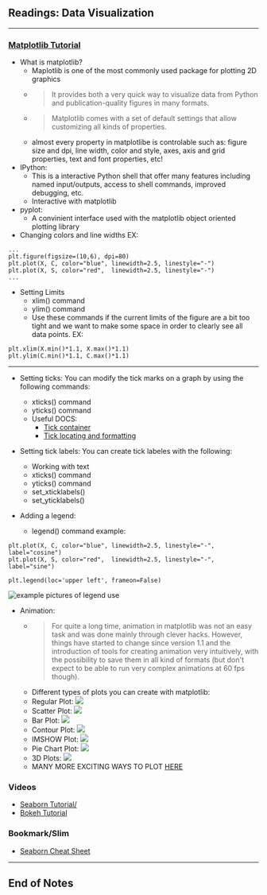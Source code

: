 ## Readings: Data Visualization
***

### [Matplotlib Tutorial](http://bigdata-madesimple.com/how-to-run-linear-regression-in-python-scikit-learn/)

- What is matplotlib?
  * Maplotlib is one of the most commonly used package for plotting 2D graphics
  * > It provides both a very quick way to visualize data from Python and publication-quality figures in many formats.
  * > Matplotlib comes with a set of default settings that allow customizing all kinds of properties.
  * almost every property in matplotlibe is controlable such as: figure size and dpi, line width, color and style, axes, axis and grid properties, text and font properties, etc!
- IPython:
  * This is a interactive Python shell that offer many features including named input/outputs, access to shell commands, improved debugging, etc.
  * Interactive with matplotlib
- pyplot:
  * A convinient interface used with the matplotlib object oriented plotting library
- Changing colors and line widths
EX:
```
...
plt.figure(figsize=(10,6), dpi=80)
plt.plot(X, C, color="blue", linewidth=2.5, linestyle="-")
plt.plot(X, S, color="red",  linewidth=2.5, linestyle="-")
...
```
- Setting Limits
  * xlim() command
  * ylim() command
  * Use these commands if the current limits of the figure are a bit too tight and we want to make some space in order to clearly see all data points.
EX:
```
plt.xlim(X.min()*1.1, X.max()*1.1)
plt.ylim(C.min()*1.1, C.max()*1.1)
```
***

- Setting ticks: You can modify the tick marks on a graph by using the following commands:
  * xticks() command
  * yticks() command
  * Useful DOCS:
    * [Tick container](http://matplotlib.sourceforge.net/users/artists.html#axis-container)
    * [Tick locating and formatting](http://matplotlib.sourceforge.net/api/ticker_api.html)

- Setting tick labels: You can create tick labeles with the following:
  * Working with text
  * xticks() command
  * yticks() command
  * set_xticklabels()
  * set_yticklabels()

- Adding a legend: 
  * legend() command example:
```
plt.plot(X, C, color="blue", linewidth=2.5, linestyle="-", label="cosine")
plt.plot(X, S, color="red",  linewidth=2.5, linestyle="-", label="sine")

plt.legend(loc='upper left', frameon=False)
```
![example pictures of legend use](https://github.com/rougier/matplotlib-tutorial/raw/master/figures/exercice_8.png)

- Animation:
  * > For quite a long time, animation in matplotlib was not an easy task and was done mainly through clever hacks. However, things have started to change since version 1.1 and the introduction of tools for creating animation very intuitively, with the possibility to save them in all kind of formats (but don't expect to be able to run very complex animations at 60 fps though).
  * Different types of plots you can create with matplotlib:
  * Regular Plot: ![](https://github.com/rougier/matplotlib-tutorial/raw/master/figures/plot.png)
  * Scatter Plot: ![](https://github.com/rougier/matplotlib-tutorial/raw/master/figures/scatter.png)
  * Bar Plot: ![](https://github.com/rougier/matplotlib-tutorial/raw/master/figures/bar.png)
  * Contour Plot: ![](https://github.com/rougier/matplotlib-tutorial/raw/master/figures/contour.png)
  * IMSHOW Plot: ![](https://github.com/rougier/matplotlib-tutorial/raw/master/figures/imshow.png)
  * Pie Chart Plot: ![](https://github.com/rougier/matplotlib-tutorial/raw/master/figures/pie.png)
  * 3D Plots: ![](https://github.com/rougier/matplotlib-tutorial/raw/master/figures/plot3d.png)
  * MANY MORE EXCITING WAYS TO PLOT [HERE](https://github.com/rougier/matplotlib-tutorial)

### Videos
- [Seaborn Tutorial/](https://seaborn.pydata.org/tutorial.html)
- [Bokeh Tutorial](https://mybinder.org/v2/gh/bokeh/bokeh-notebooks/master?filepath=tutorial%2F00%20-%20Introduction%20and%20Setup.ipynb)
### Bookmark/Slim
- [Seaborn Cheat Sheet](https://s3.amazonaws.com/assets.datacamp.com/blog_assets/Python_Seaborn_Cheat_Sheet.pdf)
***
 ## End of Notes
